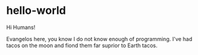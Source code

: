 # hello-world

Hi Humans!

Evangelos here, you know I do not know enough of programming.
I've had tacos on the moon and fiond them far suprior to Earth tacos.
